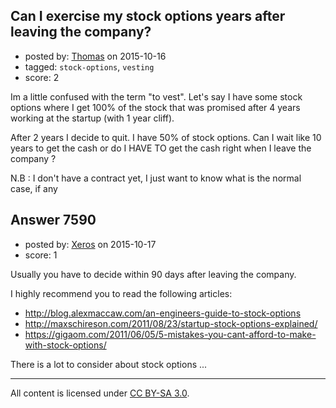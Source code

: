 ## Can I exercise my stock options years after leaving the company?

- posted by: [Thomas](https://stackexchange.com/users/2545829/thomas) on 2015-10-16
- tagged: `stock-options`, `vesting`
- score: 2

Im a little confused with the term "to vest". Let's say I have some stock options where I get 100% of the stock that was promised after 4 years working at the startup (with 1 year cliff).

After 2 years I decide to quit. I have 50% of stock options. Can I wait like 10 years to get the cash or do I HAVE TO get the cash right when I leave the company ?

N.B : I don't have a contract yet, I just want to know what is the normal case, if any


## Answer 7590

- posted by: [Xeros](https://stackexchange.com/users/6984932/xeros) on 2015-10-17
- score: 1

Usually you have to decide within 90 days after leaving the company.

I highly recommend you to read the following articles:

 - http://blog.alexmaccaw.com/an-engineers-guide-to-stock-options
 - http://maxschireson.com/2011/08/23/startup-stock-options-explained/
 - https://gigaom.com/2011/06/05/5-mistakes-you-cant-afford-to-make-with-stock-options/

There is a lot to consider about stock options ...



---

All content is licensed under [CC BY-SA 3.0](https://creativecommons.org/licenses/by-sa/3.0/).
